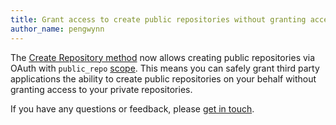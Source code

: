 ```yaml
---
title: Grant access to create public repositories without granting access to private repositories
author_name: pengwynn
---
```


The [Create Repository method][api] now allows creating public repositories via
OAuth with `public_repo` [scope][].  This means you can safely grant third
party applications the ability to create public repositories on your behalf
without granting access to your private repositories.

If you have any questions or feedback, please [get in touch][contact].

[contact]: https://github.com/contact?form[subject]=API+create+repositories+with+public_repo+scope
[api]: /v3/repos/#create
[scope]: /v3/oauth/#scopes
